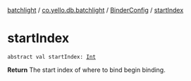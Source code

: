 [batchlight](../../index.md) / [co.yello.db.batchlight](../index.md) / [BinderConfig](index.md) / [startIndex](start-index.md)

# startIndex

`abstract val startIndex: `[`Int`](https://kotlinlang.org/api/latest/jvm/stdlib/kotlin/-int/index.html)

**Return**
The start index of where to bind begin binding.

